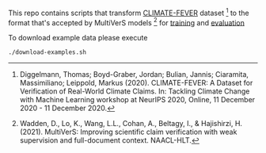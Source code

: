 This repo contains scripts that transform [CLIMATE-FEVER](https://www.sustainablefinance.uzh.ch/en/research/climate-fever.html)
dataset [^1] to the format that's accepted by MultiVerS models [^2] 
for [training](/format_climate_fever_for_multivers_training.py) 
and [evaluation](/format_climate_fever_for_multivers_evaluation.py)

To download example data please execute

```shell
./download-examples.sh
```

[^1]: Diggelmann, Thomas; Boyd-Graber, Jordan; Bulian, Jannis; Ciaramita, Massimiliano; 
Leippold, Markus (2020). CLIMATE-FEVER: A Dataset for Verification of Real-World Climate 
Claims. In: Tackling Climate Change with Machine Learning workshop at NeurIPS 2020, Online, 
11 December 2020 - 11 December 2020.
[^2]: Wadden, D., Lo, K., Wang, L.L., Cohan, A., Beltagy, I., & Hajishirzi, H. (2021). MultiVerS: Improving scientific claim verification with weak supervision and full-document context. NAACL-HLT.